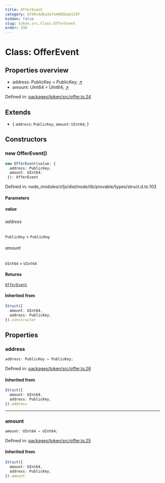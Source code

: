 ```yaml
---
title: OfferEvent
category: 6749c4dba3a7a4005bae1197
hidden: false
slug: token.src.Class.OfferEvent
order: 330
---
```


# Class: OfferEvent

## Properties overview

- address:  PublicKey = PublicKey; [↗](#address)
- amount:  UInt64 = UInt64; [↗](#amount)

Defined in: [packages/token/src/offer.ts:24](https://github.com/zkcloudworker/minatokens-lib/blob/main/packages/token/src/offer.ts#L24)

## Extends

- \{
  `address`: `PublicKey`;
  `amount`: `UInt64`;
 \}

## Constructors

### new OfferEvent()

```ts
new OfferEvent(value: {
  address: PublicKey;
  amount: UInt64;
 }): OfferEvent
```

Defined in: node\_modules/o1js/dist/node/lib/provable/types/struct.d.ts:103

#### Parameters

##### value

###### address

`PublicKey` = `PublicKey`

###### amount

`UInt64` = `UInt64`

#### Returns

[`OfferEvent`](tokensrcclassofferevent)

#### Inherited from

```ts
Struct({
  amount: UInt64,
  address: PublicKey,
}).constructor
```

## Properties

### address

```ts
address: PublicKey = PublicKey;
```

Defined in: [packages/token/src/offer.ts:26](https://github.com/zkcloudworker/minatokens-lib/blob/main/packages/token/src/offer.ts#L26)

#### Inherited from

```ts
Struct({
  amount: UInt64,
  address: PublicKey,
}).address
```

***

### amount

```ts
amount: UInt64 = UInt64;
```

Defined in: [packages/token/src/offer.ts:25](https://github.com/zkcloudworker/minatokens-lib/blob/main/packages/token/src/offer.ts#L25)

#### Inherited from

```ts
Struct({
  amount: UInt64,
  address: PublicKey,
}).amount
```
